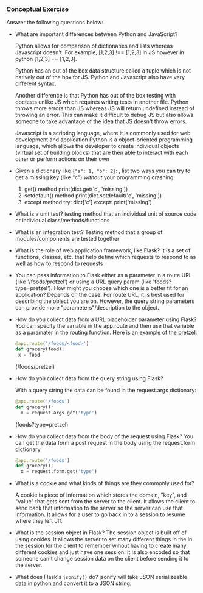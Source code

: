 ### Conceptual Exercise

Answer the following questions below:

- What are important differences between Python and JavaScript?

  Python allows for comparison of dictionaries and lists whereas Javascript doesn't. For example, [1,2,3] !== [1,2,3] in JS however in python [1,2,3] == [1,2,3]. 
  
  Python has an out of the box data structure called a tuple which is not natively out of the box for JS. 
  Python and Javascript also have very different syntax. 
  
  Another difference is that Python has out of the box testing with doctests unlike JS which requires writing tests in another file. Python throws more errors than JS whereas JS will return undefined instead of throwing an error. This can make it difficult to debug JS but also allows someone to take advantage of the idea that JS doesn't throw errors.

  Javascript is a scripting language, where it is commonly used for web development and application
  Python is a object-oriented programming language, which allows the developer to create individual objects (virtual set of building blocks) that are then able to interact with each other or perform actions on their own

- Given a dictionary like ``{"a": 1, "b": 2}``: , list two ways you
  can try to get a missing key (like "c") *without* your programming
  crashing.

  1. get() method
    print(dict.get('c', 'missing'))
  2. setdefault() method
    print(dict.setdefault('c', 'missing'))
  3. except method
    try: dict['c']
    except: print('missing')


- What is a unit test?
  testing method that an individual unit of source code or individual class/methods/functions

- What is an integration test?
  Testing method that a group of modules/components are tested together

- What is the role of web application framework, like Flask?
  It is a set of functions, classes, etc. that help define which requests to respond to as well as how to respond to requests

- You can pass information to Flask either as a parameter in a route URL
  (like '/foods/pretzel') or using a URL query param (like
  'foods?type=pretzel'). How might you choose which one is a better fit
  for an application?
  Depends on the case. For route URL, it is best used for describing the object you are on. However, the query string parameters can provide more "parameters"/description to the object.


- How do you collect data from a URL placeholder parameter using Flask?
  You can specify the variable in the app.route and then use that variable as a paramater in the routing function. Here is an example of the pretzel:

  ```py
  @app.route('/foods/<food>')
  def grocery(food):
   x = food
  ```
  (/foods/pretzel)

- How do you collect data from the query string using Flask?

  With a query string the data can be found in the request.args dictionary:

  ```py
  @app.route('/foods')
  def grocery():
    x = request.args.get('type')
  ```
  (foods?type=pretzel)

- How do you collect data from the body of the request using Flask?
  You can get the data form a post request in the body using the request.form dictionary

  ```py
  @app.route('/foods')
  def grocery():
    x = request.form.get('type')
  ```

- What is a cookie and what kinds of things are they commonly used for?

  A cookie is piece of information which stores the domain, "key", and "value" that gets sent from the server to the client. It allows the client to send back that information to the server so the server can use that information. It allows for a user to go back in to a session to resume where they left off.

- What is the session object in Flask?
  The session object is built off of using cookies. It allows the server to set many different things in the in the session for the client to remember wihout having to create many different cookies and just have one session. It is also encoded so that someone can't change session data on the client before sending it to the server.

- What does Flask's `jsonify()` do?
  jsonify will take JSON serializeable data in python and convert it to a JSON string.
